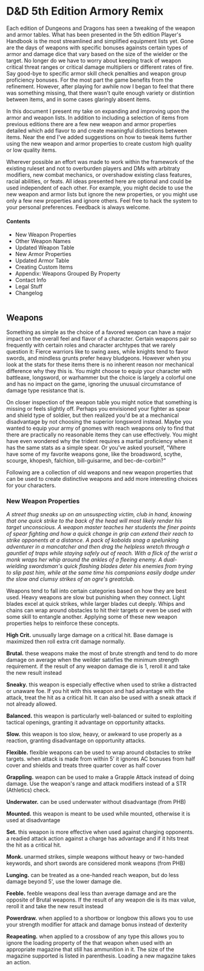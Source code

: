 # D&D 5th Edition Armory Remix

Each edition of Dungeons and Dragons has seen a tweaking of the weapon and armor tables. What has been presented in the 5th edition Player's Handbook is the most streamlined and simplified equipment lists yet. Gone are the days of weapons with specific bonuses againsts certain types of armor and damage dice that vary based on the size of the wielder or the target. No longer do we have to worry about keeping track of weapon critical threat ranges or critical damage multipliers or different rates of fire. Say good-bye to specific armor skill check penalties and weapon group proficiency bonuses. For the most part the game benefits from the refinement. However, after playing for awhile now I began to feel that there was something missing, that there wasn't quite enough variety or distintion between items, and in some cases glaringly absent items.

In this document I present my take on expanding and improving upon the armor and weapon lists. In addition to including a selection of items from previous editions there are a few new weapon and armor properties detailed which add flavor to and create meaningful distinctions between items. Near the end I've added suggestions on how to tweak items further using the new weapon and armor properties to create custom high quality or low quality items. 

Wherever possible an effort was made to work within the framework of the existing ruleset and not to overburden players and DMs with arbitraty modifiers, new combat mechanics, or overshadow existing class features, racial abilities, or feats. All ideas presented here are optional and could be used independent of each other. For example, you might decide to use the new weapon and armor lists but ignore the new properties, or you might use only a few new properties and ignore others. Feel free to hack the system to your personal preferences. Feedback is always welcome.

#### Contents
* New Weapon Properties
* Other Weapon Names
* Updated Weapon Table
* New Armor Properties
* Updated Armor Table
* Creating Custom Items
* Appendix: Weapons Grouped By Property
* Contact Info
* Legal Stuff
* Changelog

```
```

## Weapons
Something as simple as the choice of a favored weapon can have a major impact on the overall feel and flavor of a character. Certain weapons pair so frequently with certain roles and character archtypes that we rarely question it: Fierce warriors like to swing axes, while knights tend to favor swords, and mindless grunts prefer heavy bludgeons. However when you look at the stats for these items there is no inherent reason nor mechanical difference why they this is. You might choose to equip your character with battleaxe, longsword, or warhammer but the choice is largely a colorful one and has no impact on the game, ignoring the unusual circumstance of damage type resistance that is. 

On closer inspection of the weapon table you might notice that something is missing or feels slightly off. Perhaps you envisioned your fighter as spear and shield type of soldier, but then realized you'd be at a mechanical disadvantage by not choosing the superior longsword instead. Maybe you wanted to equip your army of gnomes with reach weapons only to find that there are practically no reasonable items they can use effectively. You might have even wondered why the trident requires a martial proficiency when it has the same stats as a simple spear. Or you've asked yourself, "Where have some of my favorite weapons gone, like the broadsword, scythe, scourge, khopesh, falchion, bill-guisarme, and bec-de-corbin?"

Following are a collection of old weapons and new weapon properties that can be used to create distinctive weapons and add more interesting choices for your characters.

### New Weapon Properties
*A street thug sneaks up on an unsuspecting victim, club in hand, knowing that one quick strike to the back of the head will most likely render his target unconscious. A weapon master teaches her students the finer points of spear fighting and how a quick change in grip can extend their reach to strike opponents at a distance. A pack of kobolds snag a spelunking adventurer in a mancatcher and then drag the helpless wretch through a gauntlet of traps while staying safely out of reach. With a flick of the wrist a monk wraps her whip around the ankles of a fleeing enemy. A dual-wielding swordsman's quick flashing blades deter his enemies from trying to slip past him, while at the same time his companions easily dodge under the slow and clumsy strikes of an ogre's greatclub.*

Weapons tend to fall into certain categories based on how they are best used. Heavy weapons are slow but punishing when they connect. Light blades excel at quick strikes, while larger blades cut deeply. Whips and chains can wrap around obstacles to hit their targets or even be used with some skill to entangle another. Applying some of these new weapon properties helps to reinforce these concepts.

**High Crit.** unusually large damage on a critical hit. Base damage is maximized then roll extra crit damage normally.

**Brutal.** these weapons make the most of brute strength and tend to do more damage on average when the weilder satisfies the minimum strength requirement. if the result of any weapon damage die is 1, reroll it and take the new result instead

**Sneaky.** this weapon is especially effective when used to strike a distracted or unaware foe. If you hit with this weapon and had advantage with the attack, treat the hit as a critical hit. It can also be used with a sneak attack if not already allowed.

**Balanced.** this weapon is particularly well-balanced or suited to exploiting tactical openings, granting it advantage on opportunity attacks.

**Slow.** this weapon is too slow, heavy, or awkward to use properly as a reaction, granting disadvantage on opportunity attacks.

**Flexible.** flexible weapons can be used to wrap around obstacles to strike targets. when attack is made from within 5' it ignores AC bonuses from half cover and shields and treats three quarter cover as half cover 

**Grappling.** weapon can be used to make a Grapple Attack instead of doing damage. Use the weapon's range and attack modifiers instead of a STR (Athletics) check.

**Underwater.** can be used underwater without disadvantage (from PHB)

**Mounted.** this weapon is meant to be used while mounted, otherwise it is used at disadvantage

**Set.** this weapon is more effective when used against charging opponents. a readied attack action against a charge has advantage and if it hits treat the hit as a critical hit.

**Monk.** unarmed strikes, simple weapons without heavy or two-handed keywords, and short swords are considered monk weapons (from PHB)

**Lunging.** can be treated as a one-handed reach weapon, but do less damage beyond 5', use the lower damage die.

**Feeble.** feeble weapons deal less than average damage and are the opposite of Brutal weapons. If the result of any weapon die is its max value, reroll it and take the new result instead

**Powerdraw.** when applied to a shortbow or longbow this allows you to use your strength modifier for attack and damage bonus instead of dexterity

**Reapeating.** when applied to a crossbow of any type this allows you to ignore the loading property of the that weapon when used with an appropriate magazine that still has ammunition in it. The size of the magazine supported is listed in parenthesis. Loading a new magazine takes an action. 


